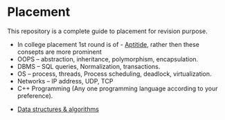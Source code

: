 # Placement
This repository is a complete guide to placement for revision purpose.
* In college placement 1st round is of - [Aptitide]('https://github.com/skjha1/Placement/tree/main/01%20Aptitute'), rather then these consepts are more prominent
* OOPS –  abstraction, inheritance, polymorphism, encapsulation.
* DBMS – SQL queries, Normalization, transactions.      
* OS – process, threads, Process scheduling, deadlock, virtualization.      
* Networks – IP address, UDP, TCP
* C++ Programming (Any one programming language according to your preference).
- [Data structures & algorithms]('https://github.com/skjha1/Data-Structure-Algorithm') 
